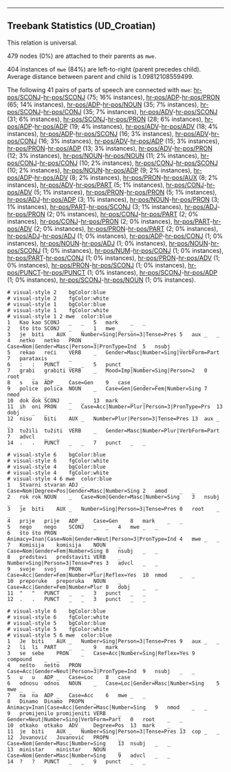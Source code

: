 

--------------------------------------------------------------------------------

## Treebank Statistics (UD_Croatian)

This relation is universal.

479 nodes (0%) are attached to their parents as `mwe`.

404 instances of `mwe` (84%) are left-to-right (parent precedes child).
Average distance between parent and child is 1.09812108559499.

The following 41 pairs of parts of speech are connected with `mwe`: [hr-pos/SCONJ]()-[hr-pos/SCONJ]() (75; 16% instances), [hr-pos/ADP]()-[hr-pos/PRON]() (65; 14% instances), [hr-pos/ADP]()-[hr-pos/NOUN]() (35; 7% instances), [hr-pos/SCONJ]()-[hr-pos/CONJ]() (35; 7% instances), [hr-pos/ADV]()-[hr-pos/SCONJ]() (31; 6% instances), [hr-pos/SCONJ]()-[hr-pos/PRON]() (28; 6% instances), [hr-pos/ADP]()-[hr-pos/ADP]() (19; 4% instances), [hr-pos/ADV]()-[hr-pos/ADV]() (18; 4% instances), [hr-pos/ADP]()-[hr-pos/SCONJ]() (16; 3% instances), [hr-pos/ADV]()-[hr-pos/CONJ]() (16; 3% instances), [hr-pos/ADV]()-[hr-pos/ADP]() (15; 3% instances), [hr-pos/PRON]()-[hr-pos/ADP]() (13; 3% instances), [hr-pos/ADV]()-[hr-pos/PRON]() (12; 3% instances), [hr-pos/NOUN]()-[hr-pos/NOUN]() (11; 2% instances), [hr-pos/CONJ]()-[hr-pos/CONJ]() (10; 2% instances), [hr-pos/CONJ]()-[hr-pos/SCONJ]() (10; 2% instances), [hr-pos/NOUN]()-[hr-pos/ADP]() (9; 2% instances), [hr-pos/ADP]()-[hr-pos/ADV]() (8; 2% instances), [hr-pos/PRON]()-[hr-pos/AUX]() (8; 2% instances), [hr-pos/ADV]()-[hr-pos/PART]() (5; 1% instances), [hr-pos/CONJ]()-[hr-pos/ADV]() (5; 1% instances), [hr-pos/PRON]()-[hr-pos/PRON]() (5; 1% instances), [hr-pos/ADJ]()-[hr-pos/ADP]() (3; 1% instances), [hr-pos/NOUN]()-[hr-pos/PRON]() (3; 1% instances), [hr-pos/PART]()-[hr-pos/SCONJ]() (3; 1% instances), [hr-pos/ADJ]()-[hr-pos/PRON]() (2; 0% instances), [hr-pos/CONJ]()-[hr-pos/PART]() (2; 0% instances), [hr-pos/CONJ]()-[hr-pos/PRON]() (2; 0% instances), [hr-pos/PART]()-[hr-pos/ADV]() (2; 0% instances), [hr-pos/PRON]()-[hr-pos/PART]() (2; 0% instances), [hr-pos/ADJ]()-[hr-pos/ADJ]() (1; 0% instances), [hr-pos/ADP]()-[hr-pos/CONJ]() (1; 0% instances), [hr-pos/NOUN]()-[hr-pos/ADJ]() (1; 0% instances), [hr-pos/NOUN]()-[hr-pos/SCONJ]() (1; 0% instances), [hr-pos/NUM]()-[hr-pos/CONJ]() (1; 0% instances), [hr-pos/PART]()-[hr-pos/CONJ]() (1; 0% instances), [hr-pos/PRON]()-[hr-pos/ADV]() (1; 0% instances), [hr-pos/PRON]()-[hr-pos/SCONJ]() (1; 0% instances), [hr-pos/PUNCT]()-[hr-pos/PUNCT]() (1; 0% instances), [hr-pos/SCONJ]()-[hr-pos/ADP]() (1; 0% instances), [hr-pos/SCONJ]()-[hr-pos/NOUN]() (1; 0% instances).


~~~ conllu
# visual-style 2	bgColor:blue
# visual-style 2	fgColor:white
# visual-style 1	bgColor:blue
# visual-style 1	fgColor:white
# visual-style 1 2 mwe	color:blue
1	Kao	kao	SCONJ	_	_	5	mark	_	_
2	što	što	SCONJ	_	_	1	mwe	_	_
3	je	biti	AUX	_	Number=Sing|Person=3|Tense=Pres	5	aux	_	_
4	netko	netko	PRON	_	Case=Nom|Gender=Masc|Person=3|PronType=Ind	5	nsubj	_	_
5	rekao	reći	VERB	_	Gender=Masc|Number=Sing|VerbForm=Part	7	parataxis	_	_
6	:	:	PUNCT	_	_	5	punct	_	_
7	grabi	grabiti	VERB	_	Mood=Imp|Number=Sing|Person=2	0	root	_	_
8	s	sa	ADP	_	Case=Gen	9	case	_	_
9	police	polica	NOUN	_	Case=Gen|Gender=Fem|Number=Sing	7	nmod	_	_
10	dok	dok	SCONJ	_	_	13	mark	_	_
11	ih	oni	PRON	_	Case=Acc|Number=Plur|Person=3|PronType=Prs	13	dobj	_	_
12	nisu	biti	AUX	_	Number=Plur|Person=3|Tense=Pres	13	aux	_	_
13	tužili	tužiti	VERB	_	Gender=Masc|Number=Plur|VerbForm=Part	7	advcl	_	_
14	.	.	PUNCT	_	_	7	punct	_	_

~~~


~~~ conllu
# visual-style 6	bgColor:blue
# visual-style 6	fgColor:white
# visual-style 4	bgColor:blue
# visual-style 4	fgColor:white
# visual-style 4 6 mwe	color:blue
1	Stvarni	stvaran	ADJ	_	Case=Nom|Degree=Pos|Gender=Masc|Number=Sing	2	amod	_	_
2	rok	rok	NOUN	_	Case=Nom|Gender=Masc|Number=Sing	3	nsubj	_	_
3	je	biti	AUX	_	Number=Sing|Person=3|Tense=Pres	0	root	_	_
4	prije	prije	ADP	_	Case=Gen	8	mark	_	_
5	nego	nego	SCONJ	_	_	4	mwe	_	_
6	što	što	PRON	_	Animacy=Inan|Case=Nom|Gender=Neut|Person=3|PronType=Ind	4	mwe	_	_
7	Komisija	komisija	NOUN	_	Case=Nom|Gender=Fem|Number=Sing	8	nsubj	_	_
8	predstavi	predstaviti	VERB	_	Number=Sing|Person=3|Tense=Pres	3	advcl	_	_
9	svoje	svoj	PRON	_	Case=Acc|Gender=Fem|Number=Plur|Reflex=Yes	10	nmod	_	_
10	preporuke	preporuka	NOUN	_	Case=Acc|Gender=Fem|Number=Plur	8	dobj	_	_
11	"	"	PUNCT	_	_	3	punct	_	_
12	.	.	PUNCT	_	_	3	punct	_	_

~~~


~~~ conllu
# visual-style 6	bgColor:blue
# visual-style 6	fgColor:white
# visual-style 5	bgColor:blue
# visual-style 5	fgColor:white
# visual-style 5 6 mwe	color:blue
1	Je	biti	AUX	_	Number=Sing|Person=3|Tense=Pres	9	aux	_	_
2	li	li	PART	_	_	9	mark	_	_
3	se	sebe	PRON	_	Case=Acc|Number=Sing|Reflex=Yes	9	compound	_	_
4	nešto	nešto	PRON	_	Case=Acc|Gender=Neut|Person=3|PronType=Ind	9	nsubj	_	_
5	u	u	ADP	_	Case=Loc	8	case	_	_
6	odnosu	odnos	NOUN	_	Case=Loc|Gender=Masc|Number=Sing	5	mwe	_	_
7	na	na	ADP	_	Case=Acc	6	mwe	_	_
8	Dinamo	Dinamo	PROPN	_	Animacy=Inan|Case=Acc|Gender=Masc|Number=Sing	9	nmod	_	_
9	promijenilo	promijeniti	VERB	_	Gender=Neut|Number=Sing|VerbForm=Part	0	root	_	_
10	otkako	otkako	ADV	_	Degree=Pos	13	mark	_	_
11	je	biti	AUX	_	Number=Sing|Person=3|Tense=Pres	13	cop	_	_
12	Jovanović	Jovanović	PROPN	_	Case=Nom|Gender=Masc|Number=Sing	13	nsubj	_	_
13	ministar	ministar	NOUN	_	Case=Nom|Gender=Masc|Number=Sing	9	advcl	_	_
14	?	?	PUNCT	_	_	9	punct	_	_

~~~


